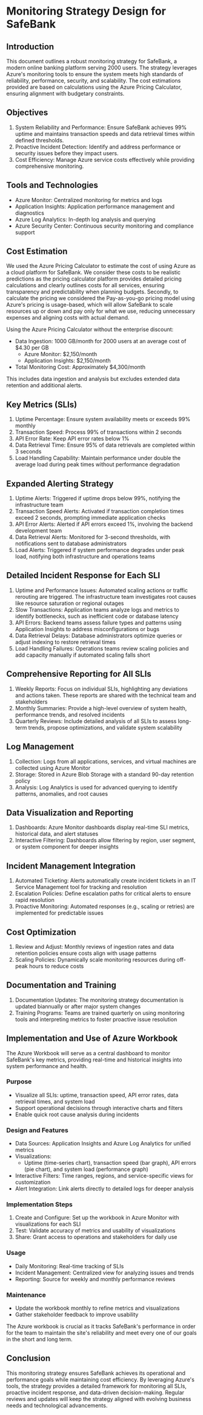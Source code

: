 # Monitoring Strategy Design for SafeBank

## Introduction

This document outlines a robust monitoring strategy for SafeBank, a modern online banking platform serving 2000 users. The strategy leverages Azure's monitoring tools to ensure the system meets high standards of reliability, performance, security, and scalability. The cost estimations provided are based on calculations using the Azure Pricing Calculator, ensuring alignment with budgetary constraints.

## Objectives

1. System Reliability and Performance: Ensure SafeBank achieves 99% uptime and maintains transaction speeds and data retrieval times within defined thresholds.
2. Proactive Incident Detection: Identify and address performance or security issues before they impact users.
3. Cost Efficiency: Manage Azure service costs effectively while providing comprehensive monitoring.

## Tools and Technologies

- Azure Monitor: Centralized monitoring for metrics and logs
- Application Insights: Application performance management and diagnostics
- Azure Log Analytics: In-depth log analysis and querying
- Azure Security Center: Continuous security monitoring and compliance support

## Cost Estimation

We used the Azure Pricing Calculator to estimate the cost of using Azure as a cloud platform for SafeBank. We consider these costs to be realistic predictions as the pricing calculator platform provides detailed pricing calculations and clearly outlines costs for all services, ensuring transparency and predictability when planning budgets. Secondly, to calculate the pricing we considered the Pay-as-you-go pricing model using Azure's pricing is usage-based, which will allow SafeBank to scale resources up or down and pay only for what we use, reducing unnecessary expenses and aligning costs with actual demand.

Using the Azure Pricing Calculator without the enterprise discount:

- Data Ingestion: 1000 GB/month for 2000 users at an average cost of $4.30 per GB
  - Azure Monitor: $2,150/month
  - Application Insights: $2,150/month
- Total Monitoring Cost: Approximately $4,300/month

This includes data ingestion and analysis but excludes extended data retention and additional alerts.

## Key Metrics (SLIs)

1. Uptime Percentage: Ensure system availability meets or exceeds 99% monthly
2. Transaction Speed: Process 99% of transactions within 2 seconds
3. API Error Rate: Keep API error rates below 1%
4. Data Retrieval Time: Ensure 95% of data retrievals are completed within 3 seconds
5. Load Handling Capability: Maintain performance under double the average load during peak times without performance degradation

## Expanded Alerting Strategy

1. Uptime Alerts: Triggered if uptime drops below 99%, notifying the infrastructure team
2. Transaction Speed Alerts: Activated if transaction completion times exceed 2 seconds, prompting immediate application checks
3. API Error Alerts: Alerted if API errors exceed 1%, involving the backend development team
4. Data Retrieval Alerts: Monitored for 3-second thresholds, with notifications sent to database administrators
5. Load Alerts: Triggered if system performance degrades under peak load, notifying both infrastructure and operations teams

## Detailed Incident Response for Each SLI

1. Uptime and Performance Issues: Automated scaling actions or traffic rerouting are triggered. The infrastructure team investigates root causes like resource saturation or regional outages
2. Slow Transactions: Application teams analyze logs and metrics to identify bottlenecks, such as inefficient code or database latency
3. API Errors: Backend teams assess failure types and patterns using Application Insights to address misconfigurations or bugs
4. Data Retrieval Delays: Database administrators optimize queries or adjust indexing to restore retrieval times
5. Load Handling Failures: Operations teams review scaling policies and add capacity manually if automated scaling falls short

## Comprehensive Reporting for All SLIs

1. Weekly Reports: Focus on individual SLIs, highlighting any deviations and actions taken. These reports are shared with the technical team and stakeholders
2. Monthly Summaries: Provide a high-level overview of system health, performance trends, and resolved incidents
3. Quarterly Reviews: Include detailed analysis of all SLIs to assess long-term trends, propose optimizations, and validate system scalability

## Log Management

1. Collection: Logs from all applications, services, and virtual machines are collected using Azure Monitor
2. Storage: Stored in Azure Blob Storage with a standard 90-day retention policy
3. Analysis: Log Analytics is used for advanced querying to identify patterns, anomalies, and root causes

## Data Visualization and Reporting

1. Dashboards: Azure Monitor dashboards display real-time SLI metrics, historical data, and alert statuses
2. Interactive Filtering: Dashboards allow filtering by region, user segment, or system component for deeper insights

## Incident Management Integration

1. Automated Ticketing: Alerts automatically create incident tickets in an IT Service Management tool for tracking and resolution
2. Escalation Policies: Define escalation paths for critical alerts to ensure rapid resolution
3. Proactive Monitoring: Automated responses (e.g., scaling or retries) are implemented for predictable issues

## Cost Optimization

1. Review and Adjust: Monthly reviews of ingestion rates and data retention policies ensure costs align with usage patterns
2. Scaling Policies: Dynamically scale monitoring resources during off-peak hours to reduce costs

## Documentation and Training

1. Documentation Updates: The monitoring strategy documentation is updated biannually or after major system changes
2. Training Programs: Teams are trained quarterly on using monitoring tools and interpreting metrics to foster proactive issue resolution

## Implementation and Use of Azure Workbook

The Azure Workbook will serve as a central dashboard to monitor SafeBank's key metrics, providing real-time and historical insights into system performance and health.

### Purpose

- Visualize all SLIs: uptime, transaction speed, API error rates, data retrieval times, and system load
- Support operational decisions through interactive charts and filters
- Enable quick root cause analysis during incidents

### Design and Features

- Data Sources: Application Insights and Azure Log Analytics for unified metrics
- Visualizations:
  - Uptime (time-series chart), transaction speed (bar graph), API errors (pie chart), and system load (performance graph)
- Interactive Filters: Time ranges, regions, and service-specific views for customization
- Alert Integration: Link alerts directly to detailed logs for deeper analysis

### Implementation Steps

1. Create and Configure: Set up the workbook in Azure Monitor with visualizations for each SLI
2. Test: Validate accuracy of metrics and usability of visualizations
3. Share: Grant access to operations and stakeholders for daily use

### Usage

- Daily Monitoring: Real-time tracking of SLIs
- Incident Management: Centralized view for analyzing issues and trends
- Reporting: Source for weekly and monthly performance reviews

### Maintenance

- Update the workbook monthly to refine metrics and visualizations
- Gather stakeholder feedback to improve usability

The Azure workbook is crucial as it tracks SafeBank's performance in order for the team to maintain the site's reliability and meet every one of our goals in the short and long term.

## Conclusion

This monitoring strategy ensures SafeBank achieves its operational and performance goals while maintaining cost efficiency. By leveraging Azure's tools, the strategy provides a detailed framework for monitoring all SLIs, proactive incident response, and data-driven decision-making. Regular reviews and updates will keep the strategy aligned with evolving business needs and technological advancements.
